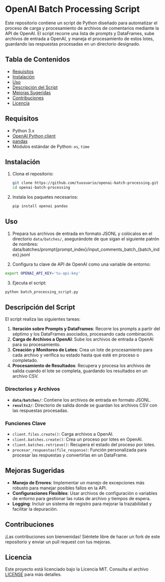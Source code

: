 # OpenAI Batch Processing Script

Este repositorio contiene un script de Python diseñado para automatizar el proceso de carga y procesamiento de archivos de comentarios mediante la API de OpenAI. El script recorre una lista de prompts y DataFrames, sube archivos de entrada a OpenAI, y maneja el procesamiento de estos lotes, guardando las respuestas procesadas en un directorio designado.

## Tabla de Contenidos

- [Requisitos](#requisitos)
- [Instalación](#instalación)
- [Uso](#uso)
- [Descripción del Script](#descripción-del-script)
- [Mejoras Sugeridas](#mejoras-sugeridas)
- [Contribuciones](#contribuciones)
- [Licencia](#licencia)

## Requisitos

- Python 3.x
- [OpenAI Python client](https://pypi.org/project/openai/)
- [pandas](https://pandas.pydata.org/)
- Módulos estándar de Python: `os`, `time`

## Instalación

1. Clona el repositorio:

    ```bash
    git clone https://github.com/tuusuario/openai-batch-processing.git
    cd openai-batch-processing
    ```

2. Instala los paquetes necesarios:

    ```bash
    pip install openai pandas
    ```

## Uso

1. Prepara tus archivos de entrada en formato JSONL y colócalos en el directorio `data/batches/`, asegurándote de que sigan el siguiente patrón de nombres:
   data/batches/prompt{prompt_index}/input_comments_batch_{batch_index}.jsonl

2. Configura tu clave de API de OpenAI como una variable de entorno:

 ```bash
 export OPENAI_API_KEY='tu-api-key'
 ```

3. Ejecuta el script:

 ```bash
 python batch_processing_script.py
 ```

## Descripción del Script

El script realiza las siguientes tareas:

1. **Iteración sobre Prompts y DataFrames**: Recorre los prompts a partir del séptimo y los DataFrames asociados, procesando cada combinación.
2. **Carga de Archivos a OpenAI**: Sube los archivos de entrada a OpenAI para su procesamiento.
3. **Creación y Monitoreo de Lotes**: Crea un lote de procesamiento para cada archivo y verifica su estado hasta que esté en proceso o completado.
4. **Procesamiento de Resultados**: Recupera y procesa los archivos de salida cuando el lote se completa, guardando los resultados en un archivo CSV.

### Directorios y Archivos

- **`data/batches/`**: Contiene los archivos de entrada en formato JSONL.
- **`results2/`**: Directorio de salida donde se guardan los archivos CSV con las respuestas procesadas.

### Funciones Clave

- `client.files.create()`: Carga archivos a OpenAI.
- `client.batches.create()`: Crea un proceso por lotes en OpenAI.
- `client.batches.retrieve()`: Recupera el estado del proceso por lotes.
- `procesar_respuestas(file_response)`: Función personalizada para procesar las respuestas y convertirlas en un DataFrame.

## Mejoras Sugeridas

- **Manejo de Errores**: Implementar un manejo de excepciones más robusto para manejar posibles fallos en la API.
- **Configuraciones Flexibles**: Usar archivos de configuración o variables de entorno para gestionar las rutas de archivo y tiempos de espera.
- **Logging**: Incluir un sistema de registro para mejorar la trazabilidad y facilitar la depuración.

## Contribuciones

¡Las contribuciones son bienvenidas! Siéntete libre de hacer un fork de este repositorio y enviar un pull request con tus mejoras.

## Licencia

Este proyecto está licenciado bajo la Licencia MIT. Consulta el archivo [LICENSE](LICENSE) para más detalles.
